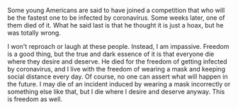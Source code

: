 Some young Americans are said to have joined a competition that who will be the fastest one to be infected by coronavirus. Some weeks later, one of them died of it. What he said last is that he thought it is just a hoax, but he was totally wrong.

I won't reproach or laugh at these people. Instead, I am impassive. Freedom is a good thing, but the true and dark essence of it is that everyone die where they desire and deserve. He died for the freedom of getting infected by coronavirus, and I live with the freedom of wearing a mask and keeping social distance every day. Of course, no one can assert what will happen in the future. I may die of an incident induced by wearing a mask incorrectly or something else like that, but I die where I desire and deserve anyway. This is freedom as well.
